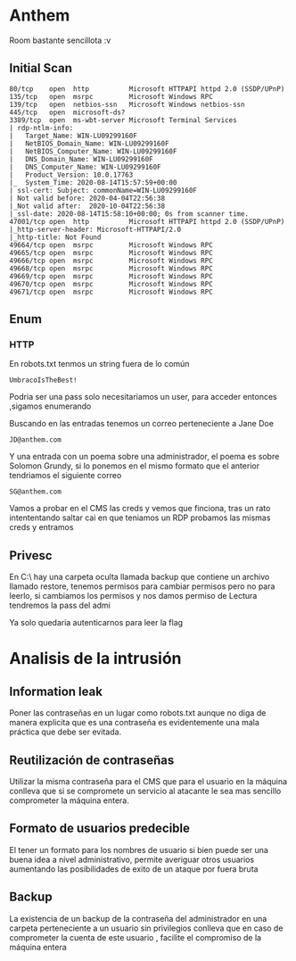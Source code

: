 # Anthem
Room bastante sencillota :v

## Initial Scan
```
80/tcp    open  http          Microsoft HTTPAPI httpd 2.0 (SSDP/UPnP)
135/tcp   open  msrpc         Microsoft Windows RPC
139/tcp   open  netbios-ssn   Microsoft Windows netbios-ssn
445/tcp   open  microsoft-ds?
3389/tcp  open  ms-wbt-server Microsoft Terminal Services
| rdp-ntlm-info: 
|   Target_Name: WIN-LU09299160F
|   NetBIOS_Domain_Name: WIN-LU09299160F
|   NetBIOS_Computer_Name: WIN-LU09299160F
|   DNS_Domain_Name: WIN-LU09299160F
|   DNS_Computer_Name: WIN-LU09299160F
|   Product_Version: 10.0.17763
|_  System_Time: 2020-08-14T15:57:59+00:00
| ssl-cert: Subject: commonName=WIN-LU09299160F
| Not valid before: 2020-04-04T22:56:38
|_Not valid after:  2020-10-04T22:56:38
|_ssl-date: 2020-08-14T15:58:10+00:00; 0s from scanner time.
47001/tcp open  http          Microsoft HTTPAPI httpd 2.0 (SSDP/UPnP)
|_http-server-header: Microsoft-HTTPAPI/2.0
|_http-title: Not Found
49664/tcp open  msrpc         Microsoft Windows RPC
49665/tcp open  msrpc         Microsoft Windows RPC
49666/tcp open  msrpc         Microsoft Windows RPC
49668/tcp open  msrpc         Microsoft Windows RPC
49669/tcp open  msrpc         Microsoft Windows RPC
49670/tcp open  msrpc         Microsoft Windows RPC
49671/tcp open  msrpc         Microsoft Windows RPC
```
## Enum
### HTTP 
En robots.txt tenmos un string fuera de lo común
```
UmbracoIsTheBest!
```
Podria ser una pass solo necesitariamos un user, para acceder entonces ,sigamos enumerando

Buscando en las entradas tenemos un correo perteneciente a Jane Doe
```
JD@anthem.com 
```
Y una entrada con un poema sobre una administrador, el poema es sobre Solomon Grundy, si lo ponemos en el mismo formato que el anterior tendriamos el siguiente correo
```
SG@anthem.com 
```
Vamos a probar en el CMS las creds y vemos que finciona, tras un rato intententando saltar cai en que teniamos un RDP probamos las mismas creds y entramos

## Privesc

En C:\ hay una carpeta oculta llamada backup que contiene un archivo llamado restore, tenemos permisos para cambiar permisos pero no para leerlo, si cambiamos los permisos y nos damos permiso de Lectura tendremos la pass del admi

Ya solo quedaria autenticarnos para leer la flag

# Analisis de la intrusión
## Information leak
Poner las contraseñas en un lugar como robots.txt aunque no diga de manera explicita que es una contraseña es evidentemente una mala práctica que debe ser evitada.
## Reutilización de contraseñas
Utilizar la misma contraseña para el CMS que para el usuario en la máquina conlleva que si se compromete un servicio al atacante le sea mas sencillo comprometer la máquina entera.
## Formato de usuarios predecible
El tener un formato para los nombres de usuario si bien puede ser una buena idea a nivel administrativo, permite averiguar otros usuarios aumentando las posibilidades de exito de un ataque por fuera bruta
## Backup
La existencia de un backup de la contraseña del administrador en una carpeta perteneciente a un usuario sin privilegios conlleva que en caso de comprometer la cuenta de este usuario , facilite el compromiso de la máquina entera
